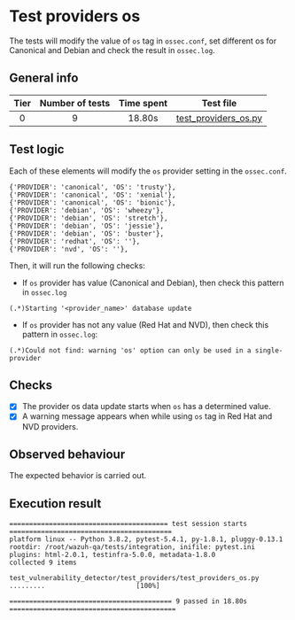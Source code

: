 # Test providers os

The tests will modify the value of `os` tag in `ossec.conf`, set different os for Canonical and Debian and check the result in `ossec.log`.

## General info

|Tier | Number of tests | Time spent| Test file |
|:--:|:--:|:--:|:--:|
| 0 | 9 | 18.80s | [test_providers_os.py](../../test_providers/test_providers_os.py)|

## Test logic

Each of these elements will modify the `os` provider setting in the `ossec.conf`. 

```
{'PROVIDER': 'canonical', 'OS': 'trusty'},
{'PROVIDER': 'canonical', 'OS': 'xenial'},
{'PROVIDER': 'canonical', 'OS': 'bionic'},
{'PROVIDER': 'debian', 'OS': 'wheezy'},
{'PROVIDER': 'debian', 'OS': 'stretch'},
{'PROVIDER': 'debian', 'OS': 'jessie'},
{'PROVIDER': 'debian', 'OS': 'buster'},
{'PROVIDER': 'redhat', 'OS': ''},
{'PROVIDER': 'nvd', 'OS': ''},
```

Then, it will run the following checks:

- If `os` provider has value (Canonical and Debian), then check this pattern in `ossec.log`

```
(.*)Starting '<provider_name>' database update
```

- If `os` provider has not any value (Red Hat and NVD), then check this pattern in `ossec.log`:

```
(.*)Could not find: warning 'os' option can only be used in a single-provider
```

## Checks

- [x] The provider os data update starts when `os` has a determined value.
- [x] A warning message appears when while using `os` tag in Red Hat and NVD providers.

## Observed behaviour

The expected behavior is carried out.

## Execution result

```
======================================== test session starts =========================================
platform linux -- Python 3.8.2, pytest-5.4.1, py-1.8.1, pluggy-0.13.1
rootdir: /root/wazuh-qa/tests/integration, inifile: pytest.ini
plugins: html-2.0.1, testinfra-5.0.0, metadata-1.8.0
collected 9 items

test_vulnerability_detector/test_providers/test_providers_os.py .........                       [100%]

========================================= 9 passed in 18.80s ==========================================
```
